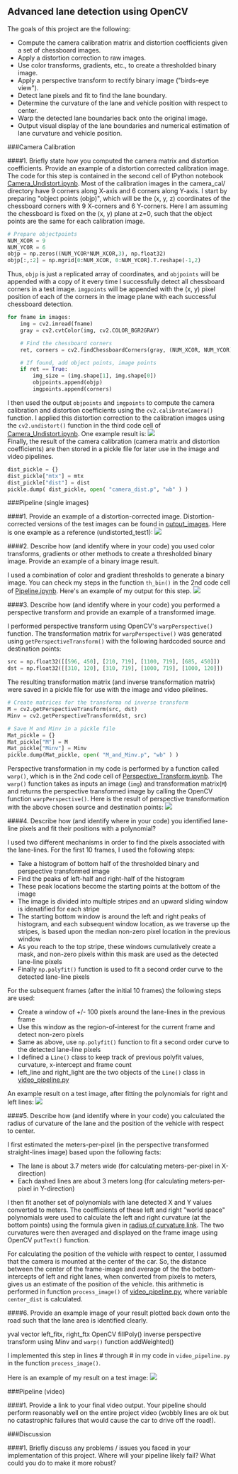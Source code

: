 ## Advanced lane detection using OpenCV
The goals of this project are the following:
* Compute the camera calibration matrix and distortion coefficients given a set of chessboard images.
* Apply a distortion correction to raw images.
* Use color transforms, gradients, etc., to create a thresholded binary image.
* Apply a perspective transform to rectify binary image ("birds-eye view").
* Detect lane pixels and fit to find the lane boundary.
* Determine the curvature of the lane and vehicle position with respect to center.
* Warp the detected lane boundaries back onto the original image.
* Output visual display of the lane boundaries and numerical estimation of lane curvature and vehicle position.

###Camera Calibration

####1. Briefly state how you computed the camera matrix and distortion coefficients. Provide an example of a distortion corrected calibration image.
The code for this step is contained in the second cell of IPython notebook [Camera_Undistort.ipynb](Camera_Undistort.ipynb). 
Most of the calibration images in the camera_cal/ directory have 9 corners along X-axis and 6 corners along Y-axis. I start by preparing "object points (objp)", which will be the (x, y, z) coordinates of the chessboard corners with 9 X-corners and 6 Y-corners. Here I am assuming the chessboard is fixed on the (x, y) plane at z=0, such that the object points are the same for each calibration image.
```python
# Prepare objectpoints
NUM_XCOR = 9
NUM_YCOR = 6
objp = np.zeros((NUM_YCOR*NUM_XCOR,3), np.float32)
objp[:,:2] = np.mgrid[0:NUM_XCOR, 0:NUM_YCOR].T.reshape(-1,2)
```
Thus, `objp` is just a replicated array of coordinates, and `objpoints` will be appended with a copy of it every time I successfully detect all chessboard corners in a test image.  `imgpoints` will be appended with the (x, y) pixel position of each of the corners in the image plane with each successful chessboard detection.  
```python
for fname in images:
    img = cv2.imread(fname)
    gray = cv2.cvtColor(img, cv2.COLOR_BGR2GRAY)

    # Find the chessboard corners
    ret, corners = cv2.findChessboardCorners(gray, (NUM_XCOR, NUM_YCOR), None)

    # If found, add object points, image points
    if ret == True:
        img_size = (img.shape[1], img.shape[0])
        objpoints.append(objp)
        imgpoints.append(corners)
```
I then used the output `objpoints` and `imgpoints` to compute the camera calibration and distortion coefficients using the `cv2.calibrateCamera()` function.  I applied this distortion correction to the calibration images using the `cv2.undistort()` function in the third code cell of [Camera_Undistort.ipynb](Camera_Undistort.ipynb). One example result is:
![](readme_images/undistort.png?raw=true)   
Finally, the result of the camera calibration (camera matrix and distortion coefficients) are then stored in a pickle file for later use in the image and video pipelines.
```python
dist_pickle = {}
dist_pickle["mtx"] = mtx
dist_pickle["dist"] = dist
pickle.dump( dist_pickle, open( "camera_dist.p", "wb" ) )
```

###Pipeline (single images)

####1. Provide an example of a distortion-corrected image.
Distortion-corrected versions of the test images can be found in [output_images](output_images). Here is one example as a reference (undistorted_test1):
![](output_images/undistorted_test1.jpg?raw=true)

####2. Describe how (and identify where in your code) you used color transforms, gradients or other methods to create a thresholded binary image.  Provide an example of a binary image result.

I used a combination of color and gradient thresholds to generate a binary image. You can check my steps in the function `th_bin()` in the 2nd code cell of [Pipeline.ipynb](Pipeline.ipynb). Here's an example of my output for this step.
![](readme_images/binary.png?raw=true)   

####3. Describe how (and identify where in your code) you performed a perspective transform and provide an example of a transformed image.

I performed perspective transform using OpenCV's `warpPerspective()` function. The transformation matrix for `warpPerspective()` was generated using `getPerspectiveTransform()` with the following hardcoded source and destination points:
```python
src = np.float32([[596, 450], [210, 719], [1100, 719], [685, 450]])
dst = np.float32([[310, 120], [310, 719], [1000, 719], [1000, 120]])
```
The resulting transformation matrix (and inverse transformation matrix) were saved in a pickle file for use with the image and video pilelines.
```python
# Create matrices for the transforma nd inverse transform
M = cv2.getPerspectiveTransform(src, dst)
Minv = cv2.getPerspectiveTransform(dst, src)

# Save M and Minv in a pickle file
Mat_pickle = {}
Mat_pickle["M"] = M
Mat_pickle["Minv"] = Minv
pickle.dump(Mat_pickle, open( "M_and_Minv.p", "wb" ) )
```
Perspective transformation in my code is performed by a function called `warp()`, which is in the 2nd code cell of [Perspective_Transform.ipynb](Perspective_Transform.ipynb).  The `warp()` function takes as inputs an image (`img`) and transformation matrix(`M`) and returns the perspective transformed image by calling the OpenCV function `warpPerspective()`. Here is the result of perspective transformation with the above chosen source and destination  points:
![](readme_images/perspective.png?raw=true)   

####4. Describe how (and identify where in your code) you identified lane-line pixels and fit their positions with a polynomial?

I used two different mechanisms in order to find the pixels associated with the lane-lines. For the first 10 frames, I used the following steps:
* Take a histogram of bottom half of the thresholded binary and perspective transformed image
* Find the peaks of left-half and right-half of the histogram
* These peak  locations become the starting points at the bottom of the image
* The image is divided into multiple stripes and an upward sliding window is idenatified for each stripe
* The starting bottom window is around the left and right peaks of histogram, and each subsequent window location, as we traverse up the stripes, is based upon the median non-zero pixel location in the previous window
* As you reach to the top stripe, these windows cumulatively create a mask, and non-zero pixels within this mask are used as the detected lane-line pixels
* Finally `np.polyfit()` function is used to fit a second order curve to the detected lane-line pixels

For the subsequent frames (after the initial 10 frames) the following steps are used:
* Create a window of +/- 100 pixels around the lane-lines in the previous frame
* Use this window as the region-of-interest for the current frame and detect non-zero pixels
* Same as above, use `np.polyfit()` function to fit a second order curve to the detected lane-line pixels
* I defined a `Line()` class to keep track of previous polyfit values, curvature, x-intercept and frame count
* left_line and right_light are the two objects of the `Line()` class in [video_pipeline.py](video_pipeline.py)

An example result on a test image, after fitting the polynomials for right and left lines:
![](readme_images/polyfit_nohist.png?raw=true)   

####5. Describe how (and identify where in your code) you calculated the radius of curvature of the lane and the position of the vehicle with respect to center.

I first estimated the meters-per-pixel (in the perspective transformed straight-lines image) based upon the following facts:
* The lane is about 3.7 meters wide (for calculating meters-per-pixel in X-direction)
* Each dashed lines are about 3 meters long (for calculating meters-per-pixel in Y-direction)

I then fit another set of polynomials with lane detected X and Y values converted to meters. The coefficients of these left and right "world space" polynomials were used to calculate the left and right curvature (at the bottom points) using the formula given in [radius of curvature link](http://www.intmath.com/applications-differentiation/8-radius-curvature.php). The two curvatures were then averaged and displayed on the frame image using OpenCV `putText()` function.

For calculating the position of the vehicle with respect to center, I assumed that the camera is mounted at the center of the car. So, the distance between the center of the frame-image and average of the the bottom-intercepts of left and right lanes, when converted from pixels to meters, gives us an estimate of the position of the vehicle. this arithmetic is performed in function `process_image()` of [video_pipeline.py](video_pipeline.py), where variable `center_dist` is calculated.

####6. Provide an example image of your result plotted back down onto the road such that the lane area is identified clearly.

yval vector
left_fitx, right_ftx
OpenCV fillPoly()
inverse perspective transform using Minv and `warp()` function
addWeighted()

I implemented this step in lines # through # in my code in `video_pipeline.py` in the function `process_image()`.  

Here is an example of my result on a test image:
![](readme_images/pipeline.png?raw=true)   

###Pipeline (video)

####1. Provide a link to your final video output.  Your pipeline should perform reasonably well on the entire project video (wobbly lines are ok but no catastrophic failures that would cause the car to drive off the road!).

###Discussion

####1. Briefly discuss any problems / issues you faced in your implementation of this project.  Where will your pipeline likely fail?  What could you do to make it more robust?

